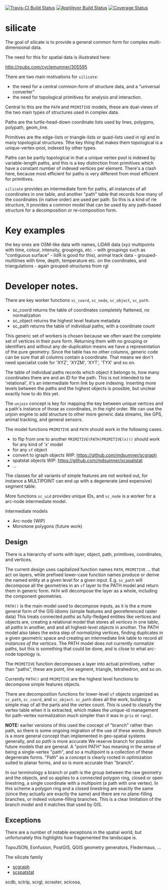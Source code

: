 
<!-- README.md is generated from README.Rmd. Please edit that file -->
[![Travis-CI Build Status](https://travis-ci.org/hypertidy/silicate.svg?branch=master)](https://travis-ci.org/hypertidy/silicate) [![AppVeyor Build Status](https://ci.appveyor.com/api/projects/status/github/hypertidy/silicate?branch=master&svg=true)](https://ci.appveyor.com/project/hypertidy/silicate) [![Coverage Status](https://img.shields.io/codecov/c/github/hypertidy/silicate/master.svg)](https://codecov.io/github/hypertidy/silicate?branch=master)

silicate
========

The goal of silicate is to provide a general common form for complex multi-dimensional data.

The need for this for spatial data is illustrated here:

<http://rpubs.com/cyclemumner/305595>

There are two main motivations for `silicate`:

-   the need for a central common-form of structure data, and a "universal converter"
-   the need for topological primitives for analysis and interaction.

Central to this are the `PATH` and `PRIMITIVE` models, these are dual-views of the two main types of structures used in complex data.

Paths are the turtle-head-down coordinate lists used by lines, polygons, polypath, geom\_line.

Primitives are the edge-lists or triangle-lists or quad-lists used in rgl and in many topological structures. Tthe key thing that makes them topological is a unique-vertex-pool, indexed by other types.

Paths can be partly topological in that a unique vertex pool is indexed by variable-length paths, and this is a key distinction from primitives which have a constant number of indexed vertices per element. There's a clash here, because most efficient for paths is very different from most efficient for primitives.

`silicate` provides an intermediate form for paths, all instances of all coordinates in one table, and another "path" table that records how many of the coordinates (in native order) are used per path. So this is a kind of rle structure, it provides a common model that can be used by any path-based structure for a decomposition or re-composition form.

Key examples
============

the key ones are OSM-like data with names, LiDAR data (xyz multipoints with time, colour, intensity, groupings, etc. - with groupings such as "contiguous surface" - lidR is good for this), animal track data - grouped-multilines with time, depth, temperature etc. on the coordinates, and triangulations - again grouped-structures from rgl

Developer notes.
================

There are key worker functions `sc_coord`, `sc_node`, `sc_object`, `sc_path`.

-   sc\_coord returns the table of coordinates completely flattened, no normalization
-   sc\_object returns the highest level feature metadata
-   sc\_path returns the table of individual paths, with a coordinate count

This generic set of workers is chosen because we often want the complete set of vertices in their pure form. Returning them with no grouping or identifiers and without any de-duplication means we have a representation of the pure geometry. Since the table has no other columns, generic code can be sure that all columns contain a coordinate. That means we don't need specialist code for 'XYZ', 'XYZM', 'XYT', 'TYX' and so on.

The table of individual paths records which object it belongs to, how many coordinates there are and an ID for the path. This is not intended to be 'relational', it's an intermediate form link by pure indexing. Inserting more levels between the paths and the highest objects is possible, but unclear exactly how to do this yet.

The `unjoin` concept is key for mapping the key between unique vertices and a path's instance of those as coordinates, in the right order. We can use the unjoin engine to add structure to other more generic data streams, like GPS, animal tracking, and general sensors.

The model functions `PRIMITIVE` and `PATH` should work in the following cases.

-   to flip from one to another `PRIMITIVE(PATH(PRIMITIVE(x)))` should work for any kind of 'x' model
-   for any `sf` object
-   convert to igraph objects WIP: <https://github.com/mdsumner/scgraph>
-   spatstat objects WIP: <https://github.com/mdsumner/scspatstat>
-   ...

The classes for all variants of simple features are not worked out, for instance a MULTIPOINT can end up with a degenerate (and expensive) segment table.

More functions `sc_uid` provides unique IDs, and `sc_node` is a worker for a arc-node intermediate model.

Intermediate models

-   Arc-node (WIP)
-   Monotone polygons (future work)

Design
------

There is a hierarchy of sorts with layer, object, path, primitives, coordinates, and vertices.

The current design uses capitalized function names `PATH`, `PRIMITIVE` ... that act on layers, while prefixed lower-case function names produce or derive the named entity at a given level for a given input. E.g. `sc_path` will decompose all the geometries in an `sf` layer to the PATH model and return them in generic form. `PATH` will decompose the layer as a whole, including the component geometries.

`PATH()` is the main model used to decompose inputs, as it is the a more general form of the GIS idioms (simple features and georeferenced raster data) This treats connected *paths* as fully-fledged entities like vertices and objects are, creating a relational model that stores all *vertices* in one table, all *paths* in another, and and all highest-level *objects* in another. The PATH model also takes the extra step of *normalizing* vertices, finding duplicates in a given geometric space and creating an intermediate link table to record all *instances of the vertices*. The PATH model does not currently normalize paths, but this is something that could be done, and is close to what arc-node topology is.

The `PRIMITIVE` function decomposes a layer into actual primitives, rather than "paths", these are point, line segment, triangle, tetrahedron, and so on.

Currently `PATH()` and `PRIMITIVE` are the highest level functions to decompose simple features objects.

There are decomposition functions for lower-level `sf` objects organized as `sc_path`, `sc_coord`, and `sc_object`. `sc_path` does all the work, building a simple map of all the parts and the vertex count. This is used to classify the vertex table when it is extracted, which makes the unique-id management for path-vertex normalization much simpler than it was in `gris` or `rangl`.

**NOTE:** earlier versions of this used the concept of "branch" rather than path, so there is some ongoing migration of the use of these words. *Branch* is a more general concept than implemented in geo-spatial systems generally, and so *path* is more accurate We reserve branch for possible future models that are general. A "point PATH" has meaning in the sense of being a single-vertex "path", and so a multipoint is a collection of these degenerate forms. "Path" as a concept is clearly rooted in optimization suited to planar forms, and so is more accurate than "branch".

In our terminology a branch or path is the group between the raw geometry and the objects, and so applies to a connected polygon ring, closed or open linestring, a single coordinate with a multipoint (a path with one vertex). In this scheme a polygon ring and a closed linestring are exactly the same (since they actually are exactly the same) and there are no plane-filling branches, or indeed volume-filling branches. This is a clear limitation of the branch model and it matches that used by GIS.

Exceptions
----------

There are a number of notable exceptions in the spatial world, but unfortunately this highlights how fragemented the landscape is.

TopoJSON, Eonfusion, PostGIS, QGIS geometry generators, Fledermaus, ...

The silicate family

-   [scgraph](https://github.com/hypertidy/scgraph)
-   [scspatstat](https://github.com/hypertidy/scspatstat)

scdb, sctrip, scrgl, scraster, scicosa,
